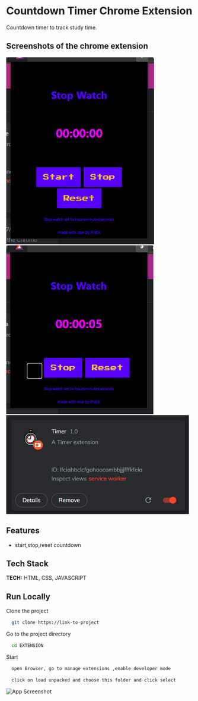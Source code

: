 
# Countdown Timer Chrome Extension 

Countdown timer to track study time. 


## Screenshots of the chrome extension

![App Screenshot](https://github.com/PratikPradhan987/Chrome-stopwatch-extension/blob/main/images/Screenshots/Screenshot%202022-07-31%20170208.png?raw=true)
![App Screenshot](https://github.com/PratikPradhan987/Chrome-stopwatch-extension/blob/main/images/Screenshots/Screenshot%202022-07-31%20170233.png?raw=true)
![App Screenshot](https://github.com/PratikPradhan987/Chrome-stopwatch-extension/blob/main/images/Screenshots/Screenshot%202022-07-31%20170128.png?raw=true)



## Features

- start,stop,reset countdown



## Tech Stack

**TECH:** HTML, CSS, JAVASCRIPT




## Run Locally

Clone the project

```bash
  git clone https://link-to-project
```

Go to the project directory

```bash
  cd EXTENSION
```
Start 
```bash
  open Browser, go to manage extensions ,enable developer mode
```
```bash
  click on load unpacked and choose this folder and click select 
```
![App Screenshot](https://wd.imgix.net/image/BhuKGJaIeLNPW9ehns59NfwqKxF2/vOu7iPbaapkALed96rzN.png?auto=format&w=650)



